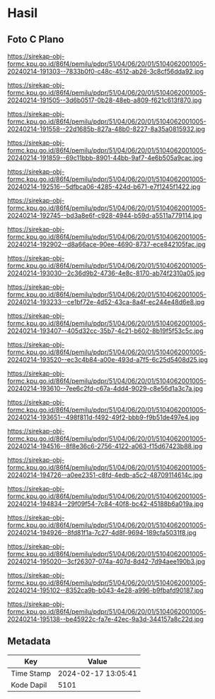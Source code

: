 # Hasil

## Foto C Plano

https://sirekap-obj-formc.kpu.go.id/86f4/pemilu/pdpr/51/04/06/20/01/5104062001005-20240214-191303--7833b0f0-c48c-4512-ab26-3c8cf56dda92.jpg

https://sirekap-obj-formc.kpu.go.id/86f4/pemilu/pdpr/51/04/06/20/01/5104062001005-20240214-191505--3d6b0517-0b28-48eb-a809-f621c613f870.jpg

https://sirekap-obj-formc.kpu.go.id/86f4/pemilu/pdpr/51/04/06/20/01/5104062001005-20240214-191558--22d1685b-827a-48b0-8227-8a35a0815932.jpg

https://sirekap-obj-formc.kpu.go.id/86f4/pemilu/pdpr/51/04/06/20/01/5104062001005-20240214-191859--69c11bbb-8901-44bb-9af7-4e6b505a9cac.jpg

https://sirekap-obj-formc.kpu.go.id/86f4/pemilu/pdpr/51/04/06/20/01/5104062001005-20240214-192516--5dfbca06-4285-424d-b671-e7f1245f1422.jpg

https://sirekap-obj-formc.kpu.go.id/86f4/pemilu/pdpr/51/04/06/20/01/5104062001005-20240214-192745--bd3a8e6f-c928-4944-b59d-a5511a779114.jpg

https://sirekap-obj-formc.kpu.go.id/86f4/pemilu/pdpr/51/04/06/20/01/5104062001005-20240214-192902--d8a66ace-90ee-4690-8737-ece842105fac.jpg

https://sirekap-obj-formc.kpu.go.id/86f4/pemilu/pdpr/51/04/06/20/01/5104062001005-20240214-193030--2c36d9b2-4736-4e8c-8170-ab74f2310a05.jpg

https://sirekap-obj-formc.kpu.go.id/86f4/pemilu/pdpr/51/04/06/20/01/5104062001005-20240214-193233--ce1bf72e-4d52-43ca-8a4f-ec244e48d6e8.jpg

https://sirekap-obj-formc.kpu.go.id/86f4/pemilu/pdpr/51/04/06/20/01/5104062001005-20240214-193407--405d32cc-35b7-4c21-b602-8b19f5f53c5c.jpg

https://sirekap-obj-formc.kpu.go.id/86f4/pemilu/pdpr/51/04/06/20/01/5104062001005-20240214-193520--ec3c4b84-a00e-493d-a7f5-6c25d5408d25.jpg

https://sirekap-obj-formc.kpu.go.id/86f4/pemilu/pdpr/51/04/06/20/01/5104062001005-20240214-193610--7ee6c2fd-c67a-4dd4-9029-c8e56d1a3c7a.jpg

https://sirekap-obj-formc.kpu.go.id/86f4/pemilu/pdpr/51/04/06/20/01/5104062001005-20240214-193651--498f811d-f492-49f2-bbb9-f9b51de497e4.jpg

https://sirekap-obj-formc.kpu.go.id/86f4/pemilu/pdpr/51/04/06/20/01/5104062001005-20240214-194516--8f8e36c6-2756-4122-a063-f15d67423b88.jpg

https://sirekap-obj-formc.kpu.go.id/86f4/pemilu/pdpr/51/04/06/20/01/5104062001005-20240214-194726--a0ee2351-c8fd-4edb-a5c2-48709114614c.jpg

https://sirekap-obj-formc.kpu.go.id/86f4/pemilu/pdpr/51/04/06/20/01/5104062001005-20240214-194834--29f09f54-7c84-40f8-bc42-45188b6a019a.jpg

https://sirekap-obj-formc.kpu.go.id/86f4/pemilu/pdpr/51/04/06/20/01/5104062001005-20240214-194926--8fd81f1a-7c27-4d8f-9694-189cfa5031f8.jpg

https://sirekap-obj-formc.kpu.go.id/86f4/pemilu/pdpr/51/04/06/20/01/5104062001005-20240214-195020--3cf26307-074a-407d-8d42-7d94aee190b3.jpg

https://sirekap-obj-formc.kpu.go.id/86f4/pemilu/pdpr/51/04/06/20/01/5104062001005-20240214-195102--8352ca9b-b043-4e28-a996-b9fbafd90187.jpg

https://sirekap-obj-formc.kpu.go.id/86f4/pemilu/pdpr/51/04/06/20/01/5104062001005-20240214-195138--be45922c-fa7e-42ec-9a3d-344157a8c22d.jpg


## Metadata

| Key        | Value               |
| ---------- | ------------------- |
| Time Stamp | 2024-02-17 13:05:41 |
| Kode Dapil | 5101                |



